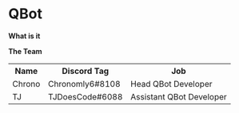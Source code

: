 # QBot

<b> What is it </b><br>

<b>The Team</b>
 <table style="width:100%">
  <tr>
    <th>Name</th>
    <th>Discord Tag</th>
    <th>Job</th>
  </tr>
  <tr>
    <td>Chrono</td>
    <td>Chronomly6#8108</td>
    <td>Head QBot Developer</td>
  </tr>
    <td>TJ</td>
    <td>TJDoesCode#6088</td>
    <td>Assistant QBot Developer</td>
  </tr>
</table> 